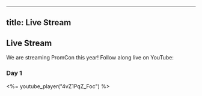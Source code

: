 
---
title: Live Stream
---

## Live Stream

We are streaming PromCon this year! Follow along live on YouTube:

### Day 1

<%= youtube_player("4vZ1PqZ_Foc") %>
